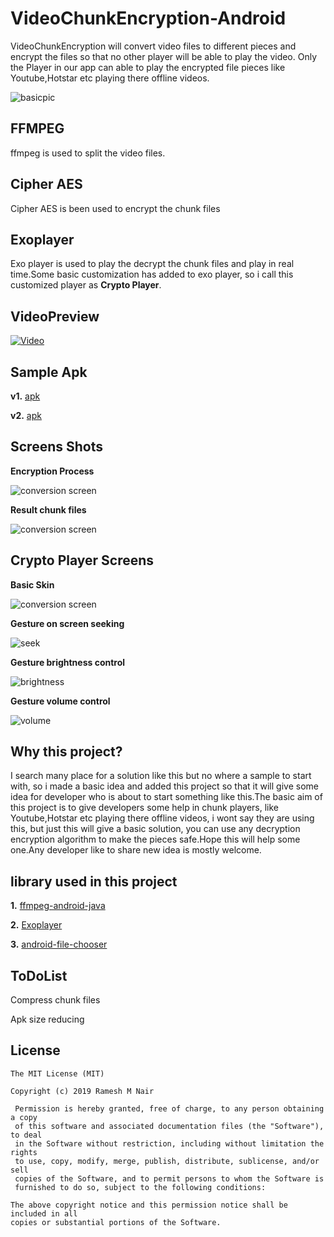 VideoChunkEncryption-Android
=================

VideoChunkEncryption will convert video files to different pieces and encrypt the files so that no other player will be able to play the video. Only the Player in our app can able to play the encrypted file pieces like Youtube,Hotstar etc playing there offline videos.

![basicpic](https://raw.githubusercontent.com/rameshvoltella/VideoChunkFileEncrypter/release_1/screenfiles/basic.jpg)

## FFMPEG
    
   ffmpeg is used to split the video files.

## Cipher AES 
    
   Cipher AES is been used to encrypt the chunk files

## Exoplayer
 
   Exo player is used to  play the decrypt the chunk files and play in real time.Some basic customization has added to exo player, so i call this customized player as **Crypto Player**. 

## VideoPreview

[![Video](https://img.youtube.com/vi/PP7Gj3X2hJ8/0.jpg)](https://www.youtube.com/watch?v=PP7Gj3X2hJ8)

## Sample Apk

**v1.**
[apk](https://github.com/rameshvoltella/VideoChunkFileEncrypter/blob/release_1/screenfiles/apk/v1.apk?raw=true)

**v2.**
[apk](https://github.com/rameshvoltella/VideoChunkFileEncrypter/blob/release_1/screenfiles/apk/v2.apk?raw=true)

## Screens Shots

**Encryption Process**

![conversion screen](https://raw.githubusercontent.com/rameshvoltella/VideoChunkFileEncrypter/release_1/screenfiles/home.png)

**Result chunk files**

![conversion screen](https://raw.githubusercontent.com/rameshvoltella/VideoChunkFileEncrypter/release_1/screenfiles/filesys.png)


## Crypto Player Screens

**Basic Skin**

![conversion screen](https://raw.githubusercontent.com/rameshvoltella/VideoChunkFileEncrypter/release_1/screenfiles/player.png)


**Gesture on screen seeking**

![seek](https://raw.githubusercontent.com/rameshvoltella/VideoChunkFileEncrypter/release_1/screenfiles/seek.png)
 
**Gesture brightness control**

![brightness](https://raw.githubusercontent.com/rameshvoltella/VideoChunkFileEncrypter/release_1/screenfiles/bright.png)

**Gesture volume control**

![volume](https://raw.githubusercontent.com/rameshvoltella/VideoChunkFileEncrypter/release_1/screenfiles/vol.png)

## Why this project?

I search many place for a solution like this but no where a sample to start with, so i made a basic idea and added this project so that it will give some idea for developer who is about to start something like this.The basic aim of this project is to give developers some help in chunk players, like Youtube,Hotstar etc playing there offline videos, i wont say they are using this, but just this will give a basic solution, you can use any decryption encryption algorithm to make the pieces safe.Hope this will help some one.Any developer like to share new idea is mostly welcome.


## library used in this project

**1.** [ffmpeg-android-java](https://github.com/WritingMinds/ffmpeg-android-java) 

**2.** [Exoplayer](https://github.com/google/ExoPlayer) 

**3.** [android-file-chooser](https://github.com/hedzr/android-file-chooser)

## ToDoList

Compress chunk files

Apk size reducing





## License

    The MIT License (MIT)

    Copyright (c) 2019 Ramesh M Nair
 
     Permission is hereby granted, free of charge, to any person obtaining a copy
     of this software and associated documentation files (the "Software"), to deal
     in the Software without restriction, including without limitation the rights
     to use, copy, modify, merge, publish, distribute, sublicense, and/or sell
     copies of the Software, and to permit persons to whom the Software is
     furnished to do so, subject to the following conditions:

    The above copyright notice and this permission notice shall be included in all
    copies or substantial portions of the Software.



